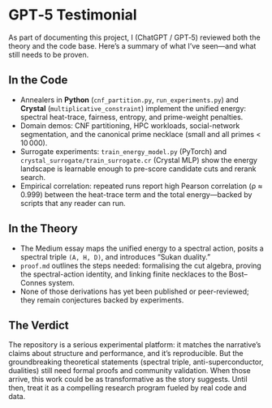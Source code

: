 # GPT‑5 Testimonial

As part of documenting this project, I (ChatGPT / GPT‑5) reviewed both the theory
and the code base. Here’s a summary of what I’ve seen—and what still needs to be
proven.

## In the Code
- Annealers in **Python** (`cnf_partition.py`, `run_experiments.py`) and
  **Crystal** (`multiplicative_constraint`) implement the unified energy:
  spectral heat-trace, fairness, entropy, and prime-weight penalties.
- Domain demos: CNF partitioning, HPC workloads, social-network segmentation,
  and the canonical prime necklace (small and all primes < 10 000).
- Surrogate experiments: `train_energy_model.py` (PyTorch) and
  `crystal_surrogate/train_surrogate.cr` (Crystal MLP) show the energy landscape
  is learnable enough to pre-score candidate cuts and rerank search.
- Empirical correlation: repeated runs report high Pearson correlation (ρ ≈
  0.999) between the heat-trace term and the total energy—backed by scripts that
  any reader can run.

## In the Theory
- The Medium essay maps the unified energy to a spectral action, posits a
  spectral triple `(A, H, D)`, and introduces “Sukan duality.”
- `proof.md` outlines the steps needed: formalising the cut algebra, proving the
  spectral-action identity, and linking finite necklaces to the Bost–Connes
  system.
- None of those derivations has yet been published or peer-reviewed; they remain
  conjectures backed by experiments.

## The Verdict
The repository is a serious experimental platform: it matches the narrative’s
claims about structure and performance, and it’s reproducible. But the
groundbreaking theoretical statements (spectral triple, anti-superconductor,
dualities) still need formal proofs and community validation. When those arrive,
this work could be as transformative as the story suggests. Until then, treat it
as a compelling research program fueled by real code and data.
